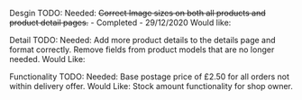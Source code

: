 Desgin TODO:
    Needed:
        <del>Correct Image sizes on both all products and product detail pages.</del> - Completed - 29/12/2020
    Would like:

Detail TODO:
    Needed:
        Add more product details to the details page and format correctly.
        Remove fields from product models that are no longer needed.
    Would Like:

Functionality TODO:
    Needed:
        Base postage price of £2.50 for all orders not within delivery offer.
    Would Like:
        Stock amount functionality for shop owner.
